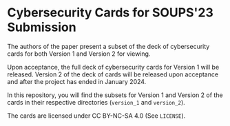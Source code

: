 # Cybersecurity Cards for SOUPS'23 Submission

The authors of the paper present a subset of the deck of cybersecurity cards
for both Version 1 and Version 2 for viewing.

Upon acceptance, the full deck of cybersecurity cards for Version 1 will be released.
Version 2 of the deck of cards will be released upon acceptance and after the project
has ended in January 2024.

In this repository, you will find the subsets for Version 1 and Version 2 of the cards
in their respective directories (`version_1` and `version_2`).


The cards are licensed under CC BY-NC-SA 4.0 (See `LICENSE`).